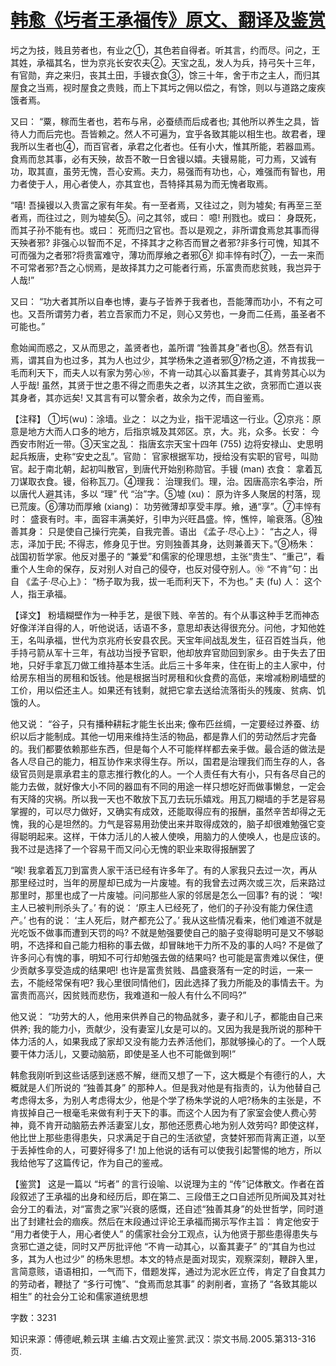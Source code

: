 # [韩愈《圬者王承福传》原文、翻译及鉴赏](https://www.vrrw.net/wx/14101.html)

圬之为技，贱且劳者也，有业之①，其色若自得者。听其言，约而尽。问之，王其姓，承福其名，世为京兆长安农夫②。天宝之乱，发人为兵，持弓矢十三年，有官勋，弃之来归，丧其土田，手镘衣食③，馀三十年，舍于市之主人，而归其屋食之当焉，视时屋食之贵贱，而上下其圬之佣以偿之，有馀，则以与道路之废疾饿者焉。

又曰： “粟，稼而生者也，若布与帛，必蚕绩而后成者也; 其他所以养生之具，皆待人力而后完也。吾皆赖之。然人不可遍为，宜乎各致其能以相生也。故君者，理我所以生者也④，而百官者，承君之化者也。任有小大，惟其所能，若器皿焉。食焉而怠其事，必有天殃，故吾不敢一日舍镘以嬉。夫镘易能，可力焉，又诚有功，取其直，虽劳无愧，吾心安焉。夫力，易强而有功也，心，难强而有智也，用力者使于人，用心者使人，亦其宜也，吾特择其易为而无愧者取焉。

“嘻! 吾操镘以入贵富之家有年矣。有一至者焉，又往过之，则为墟矣; 有再至三至者焉，而往过之，则为墟矣⑤。问之其邻，或曰： 噫! 刑戮也。或曰： 身既死，而其子孙不能有也。或曰： 死而归之官也。吾以是观之，非所谓食焉怠其事而得天殃者邪? 非强心以智而不足，不择其才之称否而冒之者邪?非多行可愧，知其不可而强为之者邪?将贵富难守，薄功而厚飨之者邪⑥! 抑丰悴有时⑦，一去一来而不可常者邪?吾之心悯焉，是故择其力之可能者行焉，乐富贵而悲贫贱，我岂异于人哉!”

又曰： “功大者其所以自奉也博，妻与子皆养于我者也，吾能薄而功小，不有之可也。又吾所谓劳力者，若立吾家而力不足，则心又劳也，一身而二任焉，虽圣者不可能也。”

愈始闻而惑之，又从而思之，盖贤者也，盖所谓 “独善其身”者也⑧。然吾有讥焉，谓其自为也过多，其为人也过少，其学杨朱之道者邪⑨?杨之道，不肯拔我一毛而利天下，而夫人以有家为劳心⑩，不肯一动其心以畜其妻子，其肯劳其心以为人乎哉! 虽然，其贤于世之患不得之而患失之者，以济其生之欲，贪邪而亡道以丧其身者，其亦远矣! 又其言有可以警余者，故余为之传，而自鉴焉。



【注释】 ①圬(wu)：涂墙。业之： 以之为业，指干泥墙这一行业。②京兆：原意是地方大而人口多的地方，后指京城及其郊区。京，大。兆，众多。长安： 今西安市附近一带。③天宝之乱： 指唐玄宗天宝十四年 (755) 边将安禄山、史思明起兵叛唐，史称“安史之乱”。官勋： 官家根据军功，授给没有实职的官号，叫勋官。起于南北朝，起初叫散官，到唐代开始别称勋官。手镘 (man) 衣食： 拿着瓦刀谋取衣食。镘，俗称瓦刀。④理我： 治理我们。理，治。因唐高宗名李治，所以唐代人避其讳，多以 “理” 代 “治”字。⑤墟 (xu)： 原为许多人聚居的村落，现已荒废。⑥薄功而厚飨 (xiang)： 功劳微薄却享受丰厚。飨，通“享”。⑦丰悴有时： 盛衰有时。丰，面容丰满美好，引申为兴旺昌盛。悴，憔悴，喻衰落。⑧独善其身： 只是使自己操行完美，自我完善。语出 《孟子·尽心上》： “古之人，得志，泽加于民; 不得志，修身见于世。穷则独善其身，达则兼善天下。”⑨杨朱： 战国初哲学家。他反对墨子的 “兼爱”和儒家的伦理思想，主张“贵生”、“重己”，看重个人生命的保存，反对别人对自己的侵夺，也反对侵夺别人。⑩ “不肯”句：出自 《孟子·尽心上》： “杨子取为我，拔一毛而利天下，不为也。” 夫 (fu) 人： 这个人，指王承福。

【译文】 粉墙糊壁作为一种手艺，是很下贱、辛苦的。有个从事这种手艺而神态好像洋洋自得的人，听他说话，话语不多，意思却表达得很充分。问他，才知他姓王，名叫承福，世代为京兆府长安县农民。天宝年间战乱发生，征召百姓当兵，他手持弓箭从军十三年，有战功当授予官职，他却放弃官勋回到家乡。由于失去了田地，只好手拿瓦刀做工维持基本生活。此后三十多年来，住在街上的主人家中，付给房东相当的房租和饭钱。他是根据当时房租和伙食费的高低，来增减粉刷墙壁的工价，用以偿还主人。如果还有钱剩，就把它拿去送给流落街头的残废、贫病、饥饿的人。

他又说： “谷子，只有播种耕耘才能生长出来; 像布匹丝绸，一定要经过养蚕、纺织以后才能制成。其他一切用来维持生活的物品，都是靠人们的劳动然后才完备的。我们都要依赖那些东西，但是每个人不可能样样都去亲手做。最合适的做法是各人尽自己的能力，相互协作来求得生存。所以，国君是治理我们而生存的人，各级官员则是禀承君主的意志推行教化的人。一个人责任有大有小，只有各尽自己的能力去做，就好像大小不同的器皿有不同的用途一样只想吃好而做事懒怠，一定会有天降的灾祸。所以我一天也不敢放下瓦刀去玩乐嬉戏。用瓦刀糊墙的手艺是容易掌握的，可以尽力做好，又确实有成效，还能取得应有的报酬，虽然辛苦却得之无愧，我的心是坦然的。力气是容易用劲使出来并取得成效的，脑子却很难勉强它变得聪明起来。这样，干体力活儿的人被人使唤，用脑力的人使唤人，也是应该的。我不过是选择了一个容易干而又问心无愧的职业来取得报酬罢了

“唉! 我拿着瓦刀到富贵人家干活已经有许多年了。有的人家我只去过一次，再从那里经过时，当年的房屋却已成为一片废墟。有的我曾去过两次或三次，后来路过那里时，那里也成了一片废墟。问问那些人家的邻居是怎么一回事? 有的说： ‘唉! 主人已被判刑杀头了。’ 有的说： ‘原主人已经死了，他们的子孙没有能力保住遗产。’ 也有的说： ‘主人死后，财产都充公了。’ 我从这些情况看来，他们难道不就是光吃饭不做事而遭到天罚的吗? 不就是勉强要使自己的脑子变得聪明可是又不够聪明，不选择和自己能力相称的事去做，却冒昧地干力所不及的事的人吗? 不是做了许多问心有愧的事，明知不可行却勉强去做的结果吗? 也可能是富贵难以保住，便少贡献多享受造成的结果吧! 也许是富贵贫贱、昌盛衰落有一定的时运，一来一去，不能经常保有吧? 我心里很同情他们，因此选择了我力所能及的事情去干。为富贵而高兴，因贫贱而悲伤，我难道和一般人有什么不同吗?”

他又说： “功劳大的人，他用来供养自己的物品就多，妻子和儿子，都能由自己来供养; 我的能力小，贡献少，没有妻室儿女是可以的。又因为我是我所说的那种干体力活的人，如果我成了家却又没有能力去养活他们，那就够操心的了。一个人既要干体力活儿，又要动脑筋，即使是圣人也不可能做到啊!”

韩愈我刚听到这些话感到迷惑不解，继而又想了一下，这大概是个有德行的人，大概就是人们所说的 “独善其身” 的那种人。但是我对他是有指责的，认为他替自己考虑得太多，为别人考虑得太少，他是个学了杨朱学说的人吧?杨朱的主张是，不肯拔掉自己一根毫毛来做有利于天下的事。而这个人因为有了家室会使人费心劳神，竟不肯开动脑筋去养活妻室儿女，那他还愿费心地为别人效劳吗? 即使这样，他比世上那些患得患失，只求满足于自己的生活欲望，贪婪奸邪而背离正道，以至于丢掉性命的人，可要好得多了! 加上他说的话有可以使我引起警惕的地方，所以我给他写了这篇传记，作为自己的鉴戒。

【鉴赏】 这是一篇以 “圬者” 的言行设喻、以说理为主的 “传”记体散文。作者在首段叙述了王承福的出身和经历后，即在第二、三段借王之口自述所见所闻及其对社会分工的看法，对“富贵之家”兴衰的感慨，还自述“独善其身”的处世哲学，同时道出了封建社会的痼疾。然后在末段通过评论王承福而揭示写作主旨： 肯定他安于 “用力者使于人，用心者使人” 的儒家社会分工观点，认为他贤于那些患得患失与贪邪亡道之徒，同时又严厉批评他 “不肯一动其心，以畜其妻子” 的“其自为也过多，其为人也过少” 的杨朱思想。本文的特点是面对现实，观察深刻，鞭辟入里，言简意赅，语语相扣，一气而下，借题发挥，通过为泥水匠立传，肯定了自食其力的劳动者，鞭挞了 “多行可愧”、“食焉而怠其事” 的剥削者，宣扬了 “各致其能以相生” 的社会分工论和儒家道统思想

字数：3231

知识来源：傅德岷,赖云琪 主编.古文观止鉴赏.武汉：崇文书局.2005.第313-316页.

